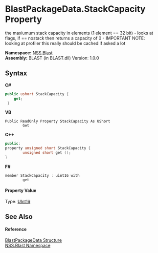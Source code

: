 # BlastPackageData.StackCapacity Property 
 

the maxiumum stack capacity in elements (1 element == 32 bit) - looks at flags, if == nostack then returns a capacity of 0 - IMPORTANT NOTE: looking at profiler this really should be cached if asked a lot

**Namespace:**&nbsp;<a href="88b55311-4a89-0894-e27a-e157e443c7f7">NSS.Blast</a><br />**Assembly:**&nbsp;BLAST (in BLAST.dll) Version: 1.0.0

## Syntax

**C#**<br />
``` C#
public ushort StackCapacity {
	get;
 }
```

**VB**<br />
``` VB
Public ReadOnly Property StackCapacity As UShort
		Get
```

**C++**<br />
``` C++
public:
property unsigned short StackCapacity {
		unsigned short get ();
}
```

**F#**<br />
``` F#
member StackCapacity : uint16 with 
		get

```


#### Property Value
Type: <a href="https://docs.microsoft.com/dotnet/api/system.uint16" target="_blank" rel="noopener noreferrer">UInt16</a>

## See Also


#### Reference
<a href="08d36c75-b5dc-8eaf-5936-daa952653fa2">BlastPackageData Structure</a><br /><a href="88b55311-4a89-0894-e27a-e157e443c7f7">NSS.Blast Namespace</a><br />